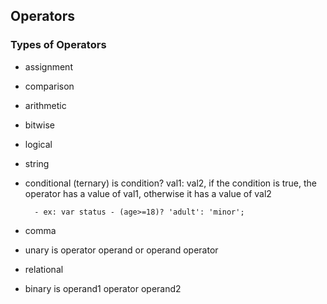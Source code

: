 ## Operators

### Types of Operators

- assignment
- comparison
- arithmetic
- bitwise
- logical
- string
- conditional (ternary) is condition? val1: val2, if the condition is true, the operator has a value of val1, otherwise it has a value of val2 

        - ex: var status - (age>=18)? 'adult': 'minor';
- comma
- unary is operator operand or operand operator
- relational
- binary is operand1 operator operand2


